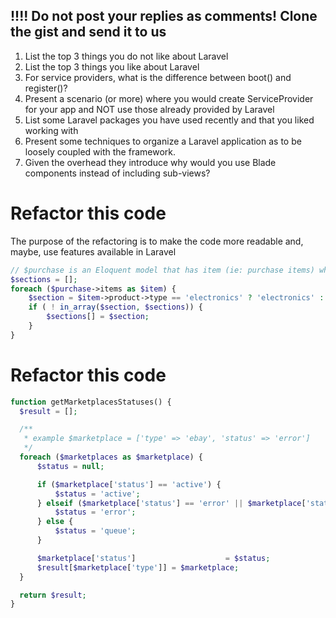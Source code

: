 ## !!!! Do not post your replies as comments! Clone the gist and send it to us

1. List the top 3 things you do not like about Laravel
2. List the top 3 things you like about Laravel
3. For service providers, what is the difference between boot() and register()?
4. Present a scenario (or more) where you would create ServiceProvider for your app and NOT use those already provided by Laravel
5. List some Laravel packages you have used recently and that you liked working with
6. Present some techniques to organize a Laravel application as to be loosely coupled with the framework.
7. Given the overhead they introduce why would you use Blade components instead of including sub-views?

# Refactor this code

The purpose of the refactoring is to make the code more readable and, maybe, use features available in Laravel

```php
// $purchase is an Eloquent model that has item (ie: purchase items) which belong to a product
$sections = [];
foreach ($purchase->items as $item) {
    $section = $item->product->type == 'electronics' ? 'electronics' : 'non-electronics';
    if ( ! in_array($section, $sections)) {
        $sections[] = $section;
    }
}
```

# Refactor this code
```php
function getMarketplacesStatuses() {
  $result = [];

  /**
   * example $marketplace = ['type' => 'ebay', 'status' => 'error']
   */
  foreach ($marketplaces as $marketplace) {
      $status = null;

      if ($marketplace['status'] == 'active') {
          $status = 'active';
      } elseif ($marketplace['status'] == 'error' || $marketplace['status'] == 'in_progress') {
          $status = 'error';
      } else {
          $status = 'queue';
      }

      $marketplace['status']                    = $status;
      $result[$marketplace['type']] = $marketplace;
  }

  return $result;
}
```  